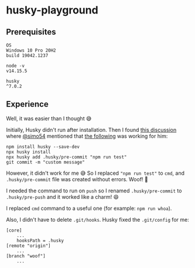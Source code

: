 <!-- @format -->

# husky-playground

## Prerequisites

```
OS
Windows 10 Pro 20H2
build 19042.1237

node -v
v14.15.5

husky
^7.0.2
```

## Experience

Well, it was easier than I thought 😅

Initially, Husky didn't run after installation. Then I found [this discussion](https://github.com/typicode/husky/issues/445) where [@simo54](https://github.com/simo54) mentioned that [the following](https://github.com/typicode/husky/issues/445#issuecomment-821869101) was working for him:

```
npm install husky --save-dev
npx husky install
npx husky add .husky/pre-commit "npm run test"
git commit -m "custom message"
```

However, it didn't work for me 😅 So I replaced `"npm run test"` to `cmd`, and `.husky/pre-commit` file was created without errors. Woof! 🐶

I needed the command to run on `push` so I renamed `.husky/pre-commit` to `.husky/pre-push` and it worked like a charm! 😄

I replaced `cmd` command to a useful one (for example: `npm run whoa`).

Also, I didn't have to delete `.git/hooks`. Husky fixed the `.git/config` for me:

```
[core]
	...
	hooksPath = .husky
[remote "origin"]
	...
[branch "woof"]
	...
```
